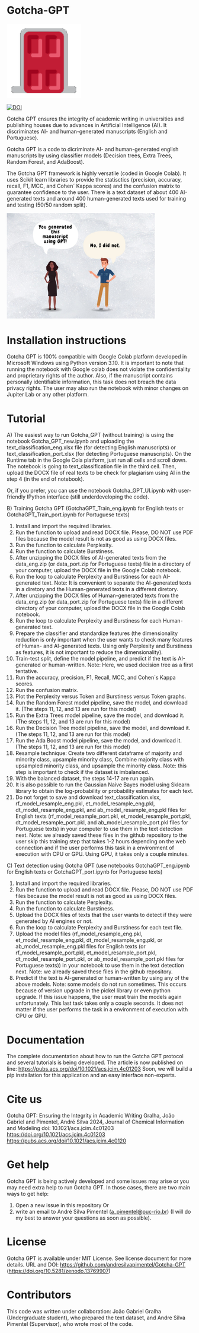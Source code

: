 # Gotcha-GPT
<img src="gotcha.gif" alt="drawing" width="200"/>

[![DOI](https://zenodo.org/badge/DOI/10.5281/zenodo.13769907.svg)](https://doi.org/10.5281/zenodo.13769907)

Gotcha GPT ensures the integrity of academic writing in universities and publishing houses due to advances in Artificial Intelligence (AI). It discriminates AI- and human-generated manuscripts (English and Portuguese).

Gotcha GPT is a code to dicriminate AI- and human-generated english manuscripts by using classifier models (Decision trees, Extra Trees, Random Forest, and AdaBoost).

The Gotcha GPT framework is highly versatile (coded in Google Colab). It uses Scikit learn libraries to provide the statisctics (precision, accuracy, recall, F1, MCC, and Cohen´ Kappa scores) and the confusion matrix to guarantee confidence to the user. There is a text dataset of about 400 AI-generated texts and around 400 human-generated texts used for training and testing (50/50 random split).

<img src="gotcha GPT.jpg" alt="drawing" width="400"/>

# Installation instructions

Gotcha GPT is 100% compatible with Google Colab platform developed in Microsoft Windows using Python version 3.10. It is important to note that running the notebook with Google colab does not violate the confidentiality and proprietary rights of the author. Also, if the manuscript contains personally identifiable information, this task does not breach the data privacy rights.
The user may also run the notebook with minor changes on Jupiter Lab or any other platform.

# Tutorial

A) The easiest way to run Gotcha_GPT (without training) is using the notebook Gotcha_GPT_new.ipynb and uploading the text_classification_eng.xlsx file (for detecting English manuscripts) or text_classification_port.xlsx (for detecting Portuguese manuscripts). On the Runtime tab in the Google Cola platform, just run all cells and scroll down. The notebook is going to text_classification file in the third cell. Then, upload the DOCX file of real texts to be check for plagiarism using AI in the step 4 (in the end of notebook).

Or, if you prefer, you can use the notebook Gotcha_GPT_UI.ipynb with user-friendly IPython interface (still underdeveloping the code).

B) Training Gotcha GPT (GotchaGPT_Train_eng.ipynb for English texts or GotchaGPT_Train_port.ipynb for Portuguese texts)

  1. Install and import the required libraries.
  2. Run the function to upload and read DOCX file. Please, DO NOT use PDF files because the model result is not as good as using DOCX files.
  3. Run the function to calculate Perplexity.
  4. Run the function to calculate Burstiness.
  5. After unzipping the DOCX files of AI-generated texts from the data_eng.zip (or data_port.zip for Portuguese texts) file in a directory of your computer, upload the DOCX file in the Google Colab notebook.
  6. Run the loop to calculate Perplexity and Burstiness for each AI-generated text. Note: It is convenient to separate the AI-generated texts in a diretory and the Human-generated texts in a different diretory.
  7. After unzipping the DOCX files of Human-generated texts from the data_eng.zip (or data_port.zip for Portuguese texts) file in a different directory of your computer, upload the DOCX file in the Google Colab notebook.
  8. Run the loop to calculate Perplexity and Burstiness for each Human-generated text.
  9. Prepare the classifier and standardize features (the dimensionality reduction is only important when the user wants to check many features of Human- and AI-generated texts. Using only Perplexity and Burstiness as features, it is not important to reduce the dimensionality).
  10. Train-test split, define the model pipeline, and predict if the text is AI-generated or human-written. Note: Here, we used decision tree as a first tentative.
  11. Run the accuracy, precision, F1, Recall, MCC, and Cohen´s Kappa scores.
  12. Run the confusion matrix.
  13. Plot the Perplexity versus Token and Burstiness versus Token graphs.
  14. Run the Random Forest model pipeline, save the model, and download it. (The steps 11, 12, and 13 are run for this model)
  15. Run the Extra Trees model pipeline, save the model, and download it. (The steps 11, 12, and 13 are run for this model)
  16. Run the Decision Tree model pipeline, save the model, and download it. (The steps 11, 12, and 13 are run for this model)
  17. Run the Ada Boost model pipeline, save the model, and download it. (The steps 11, 12, and 13 are run for this model)
  18. Resample technique: Create two different dataframe of majority and minority class, upsample minority class, Combine majority class with upsampled minority class, and upsample the minority class. Note: this step is important to check if the dataset is imbalanced.
  19. With the balanced dataset, the steps 14-17 are run again.
  20. It is also possible to run the Gaussian Naive Bayes model using Sklearn library to obtain the log-probability or probability estimates for each text.
  21. Do not forget to save and download text_classification.xlsx, rf_model_resample_eng.pkl, et_model_resample_eng.pkl, dt_model_resample_eng.pkl, and ab_model_resample_eng.pkl files for English texts (rf_model_resample_port.pkl, et_model_resample_port.pkl, dt_model_resample_port.pkl, and ab_model_resample_port.pkl files for Portuguese texts) in your computer to use them in the text detection next. Note: we already saved these files in the github repository to the user skip this training step that takes 1-2 hours depending on the web connection and if the user performs this task in a environment of execution with CPU or GPU. Using GPU, it takes only a couple minutes.

C) Text detection using Gotcha GPT (use notebooks GotchaGPT_eng.ipynb for English texts or GotchaGPT_port.ipynb for Portuguese texts)

  1. Install and import the required libraries.
  2. Run the function to upload and read DOCX file. Please, DO NOT use PDF files because the model result is not as good as using DOCX files.
  3. Run the function to calculate Perplexity.
  4. Run the function to calculate Burstiness.
  5. Upload the DOCX files of texts that the user wants to detect if they were generated by AI engines or not.
  6. Run the loop to calculate Perplexity and Burstiness for each text file.
  9. Upload the model files (rf_model_resample_eng.pkl, et_model_resample_eng.pkl, dt_model_resample_eng.pkl, or ab_model_resample_eng.pkl files for English texts (or rf_model_resample_port.pkl, et_model_resample_port.pkl, dt_model_resample_port.pkl, or ab_model_resample_port.pkl files for Portuguese texts)) in your notebook to use them in the text detection next. Note: we already saved these files in the github repository.
  10. Predict if the text is AI-generated or human-written by using any of the above models. Note: some models do not run sometimes. This occurs because of version upgrade in the pickel library or even python upgrade. If this issue happens, the user must train the models again unfortunately.
  This last task takes only a couple seconds. It does not matter if the user performs the task in a environment of execution with CPU or GPU.


# Documentation

The complete documentation about how to run the Gotcha GPT protocol and several tutorials is being developed. The article is now published on line: https://pubs.acs.org/doi/10.1021/acs.jcim.4c01203
Soon, we will build a pip installation for this application and an easy interface non-experts.

# Cite us

Gotcha GPT: Ensuring the Integrity in Academic Writing
Gralha, João Gabriel and Pimentel, André Silva
2024, Journal of Chemical Information and Modeling
doi: 10.1021/acs.jcim.4c01203
https://doi.org/10.1021/acs.jcim.4c01203
https://pubs.acs.org/doi/10.1021/acs.jcim.4c0120

# Get help

Gotcha GPT is being actively developed and some issues may arise or you may need extra help to run Gotcha GPT. In those cases, there are two main ways to get help:

1) Open a new issue in this repository
Or 
2) write an email to André Silva Pimentel (a_pimentel@puc-rio.br) (I will do my best to answer your questions as soon as possible).

# License

Gotcha GPT is available under MIT License. See license document for more details. URL and DOI: https://github.com/andresilvapimentel/Gotcha-GPT (https://doi.org/10.5281/zenodo.13769907)

# Contributors

This code was written under collaboration:
João Gabriel Gralha (Undergraduate student), who prepared the text dataset, and Andre Silva Pimentel (Supervisor), who wrote most of the code.
